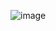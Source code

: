 ![image](https://user-images.githubusercontent.com/101113183/164610965-22b43766-4e80-4623-90bd-880fadfe8159.png)

